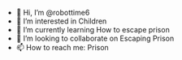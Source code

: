 - 👋 Hi, I’m @robottime6
- 👀 I’m interested in Children
- 🌱 I’m currently learning How to escape prison
- 💞️ I’m looking to collaborate on Escaping Prison
- 📫 How to reach me: Prison

<!---
robottime6/robottime6 is a ✨ special ✨ repository because its `README.md` (this file) appears on your GitHub profile.
You can click the Preview link to take a look at your changes.
--->
